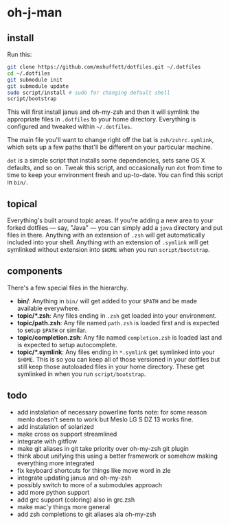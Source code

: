 # oh-j-man

## install

Run this:

```sh
git clone https://github.com/mshuffett/dotfiles.git ~/.dotfiles
cd ~/.dotfiles
git submodule init
git submodule update
sudo script/install # sudo for changing default shell
script/bootstrap
```

This will first install janus and oh-my-zsh and then it will
symlink the appropriate files in `.dotfiles` to your home directory.
Everything is configured and tweaked within `~/.dotfiles`.

The main file you'll want to change right off the bat is `zsh/zshrc.symlink`,
which sets up a few paths that'll be different on your particular machine.

`dot` is a simple script that installs some dependencies, sets sane OS X
defaults, and so on. Tweak this script, and occasionally run `dot` from
time to time to keep your environment fresh and up-to-date. You can find
this script in `bin/`.

## topical

Everything's built around topic areas. If you're adding a new area to your
forked dotfiles — say, "Java" — you can simply add a `java` directory and put
files in there. Anything with an extension of `.zsh` will get automatically
included into your shell. Anything with an extension of `.symlink` will get
symlinked without extension into `$HOME` when you run `script/bootstrap`.

## components

There's a few special files in the hierarchy.

- **bin/**: Anything in `bin/` will get added to your `$PATH` and be made
  available everywhere.
- **topic/\*.zsh**: Any files ending in `.zsh` get loaded into your
  environment.
- **topic/path.zsh**: Any file named `path.zsh` is loaded first and is
  expected to setup `$PATH` or similar.
- **topic/completion.zsh**: Any file named `completion.zsh` is loaded
  last and is expected to setup autocomplete.
- **topic/\*.symlink**: Any files ending in `*.symlink` get symlinked into
  your `$HOME`. This is so you can keep all of those versioned in your dotfiles
  but still keep those autoloaded files in your home directory. These get
  symlinked in when you run `script/bootstrap`.

## todo

- add instalation of necessary powerline fonts note: for some reason
  menlo doesn't seem to work but Meslo LG S DZ 13 works fine.
- add instalation of solarized
- make cross os support streamlined
- integrate with gitflow
- make git aliases in git take priority over oh-my-zsh git plugin
- think about unifying this using a better framework or somehow making
  everything more integrated
- fix keyboard shortcuts for things like move word in zle
- integrate updating janus and oh-my-zsh
- possibly switch to more of a submodules approach
- add more python support
- add grc support (coloring) also in grc.zsh
- make mac'y things more general
- add zsh completions to git aliases ala oh-my-zsh
